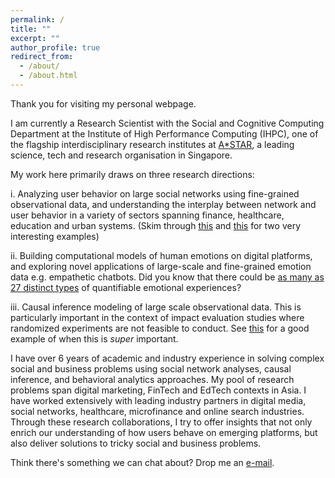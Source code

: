 ```yaml
---
permalink: /
title: ""
excerpt: ""
author_profile: true
redirect_from: 
  - /about/
  - /about.html
---
```


Thank you for visiting my personal webpage.


I am currently a Research Scientist with the Social and Cognitive Computing Department at the Institute of High Performance Computing (IHPC), one of the flagship interdisciplinary research institutes at [A*STAR](https://www.a-star.edu.sg/), a leading science, tech and research organisation in Singapore. 

My work here primarily draws on three research directions:

i. Analyzing user behavior on large social networks using fine-grained observational data, and understanding the interplay between network and user behavior in a variety of sectors spanning finance, healthcare, education and urban systems. (Skim through [this](https://economics.mit.edu/files/7781) and [this](https://www.nature.com/articles/ncomms14753) for two very interesting examples)

ii. Building computational models of human emotions on digital platforms, and exploring novel applications of large-scale and fine-grained emotion data e.g. empathetic chatbots. Did you know that there could be [as many as 27 distinct types](http://www.pnas.org/content/114/38/E7900) of quantifiable emotional experiences?

iii. Causal inference modeling of large scale observational data. This is particularly important in the context of impact evaluation studies where randomized experiments are not feasible to conduct. See [this](https://ai.google/research/pubs/pub41854) for a good example of when this is *super* important.

I have over 6 years of academic and industry experience in solving complex social and business problems using social network analyses, causal inference, and behavioral analytics approaches. My pool of research problems span digital marketing, FinTech and EdTech contexts in Asia. I have worked extensively with leading industry partners in digital media, social networks, healthcare, microfinance and online search industries. Through these research collaborations, I try to offer insights that not only enrich our understanding of how users behave on emerging platforms, but also deliver solutions to tricky social and business problems.

Think there's something we can chat about? Drop me an [e-mail](mailto:prasanta.nus@gmail.com). 


